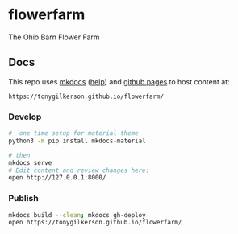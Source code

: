 # flowerfarm

The Ohio Barn Flower Farm

## Docs

This repo uses [mkdocs](https://www.mkdocs.org/) ([help](https://mkdocs.readthedocs.io/en/0.10/)) and [github pages](https://help.github.com/articles/configuring-a-publishing-source-for-github-pages/) to host content at:

`https://tonygilkerson.github.io/flowerfarm/`

### Develop

```bash
#  one time setup for material theme
python3 -m pip install mkdocs-material

# then
mkdocs serve
# Edit content and review changes here:
open http://127.0.0.1:8000/
```

### Publish

```bash
mkdocs build --clean; mkdocs gh-deploy
open https://tonygilkerson.github.io/flowerfarm/
```
